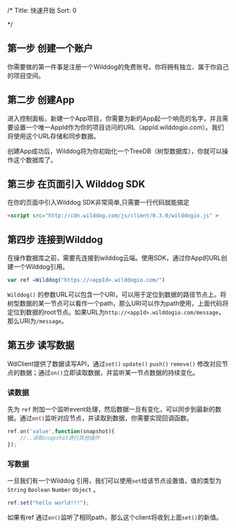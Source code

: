 /*
Title: 快速开始
Sort: 0

*/


## 第一步 创建一个账户
你需要做的第一件事是注册一个Wilddog的免费账号。你将拥有独立、属于你自己的项目空间。

## 第二步 创建App
进入控制面板，新建一个App项目，你需要为新的App起一个响亮的名字，并且需要设置一个唯一AppId作为你的项目访问的URL（appId.wilddogio.com）。我们将使用这个URL存储和同步数据。

创建App成功后，Wilddog将为你初始化一个TreeDB（树型数据库），你就可以操作这个数据库了。

## 第三步 在页面引入 Wilddog SDK
在你的页面中引入Wilddog SDK非常简单,只需要一行代码就能搞定
``` html
<script src="http://cdn.wilddog.com/js/client/0.3.0/wilddogio.js" >

```

## 第四步 连接到Wilddog
在操作数据库之前，需要先连接到wilddog云端。使用SDK，通过你App的URL创建一个Wilddog引用。

```js
var ref =Wilddog("https://<appId>.wilddogio.com/")

```

`Wilddog()` 的参数URL可以包含一个URI，可以用于定位到数据的路径节点上。将树型数据的某一节点可以看作一个path，那么URI可以作为path使用，上面代码将定位到数据的root节点。如果URL为`http://<appId>.wilddogio.com/message`，那么URI为`/message`。

## 第五步 读写数据
WdClient提供了数据读写API，通过`set()` `update()` `push()` `remove()` 修改对应节点的数据；通过`on()`立即读取数据，并监听某一节点数据的持续变化。

### 读数据
先为 `ref` 附加一个监听event处理，然后数据一旦有变化，可以同步到最新的数据。通过`on()`监听对应节点，并读取到数据，你需要实现回调函数。
```js
ref.on('value',function(snapshot){
	//..读取snapshot进行其他操作
});
```

### 写数据
一旦我们有一个Wilddog 引用，我们可以使用`set`给该节点设置值，值的类型为`String` `Boolean` `Number` `Object` 。
```js
ref.set("hello world!!!");
```
如果有ref 通过`on()`监听了相同path，那么这个client将收到上面`set()`的新值。
